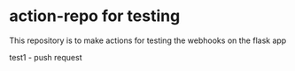 # action-repo for testing

This repository is to make actions for testing the webhooks on the flask app

test1 - push request


